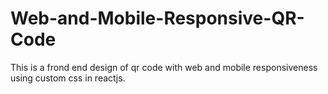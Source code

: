 # Web-and-Mobile-Responsive-QR-Code

This is a frond end design of qr code with web and mobile responsiveness using custom css in reactjs. 
